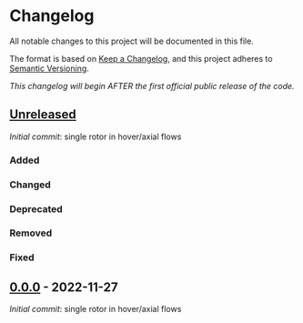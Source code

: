 # Changelog

All notable changes to this project will be documented in this file.

The format is based on [Keep a Changelog][keep_chglog], and this project adheres
to [Semantic Versioning][sem_ver].

_This changelog will begin AFTER the first official public release of the code._

## [Unreleased]

_Initial commit_: single rotor in hover/axial flows

### Added

### Changed

### Deprecated

### Removed

### Fixed

## [0.0.0] - 2022-11-27

_Initial commit_: single rotor in hover/axial flows

[sem_ver]:<https://semver.org/spec/v2.0.0.html>
[keep_chglog]: <https://keepachangelog.com/en/1.0.0/>

[Unreleased]: https://gitlab.uliege.be/thlamb/rotare/compare/0.0.0...main
[0.0.0]: https://gitlab.uliege.be/thlamb/rotare/releases/tag/0.0.0
